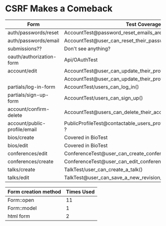 # CSRF Makes a Comeback #

| Form                            | Test Coverage                                                |
|---------------------------------|--------------------------------------------------------------|
| auth/passwords/reset            | AccountTest@password_reset_emails_are_sent_for_valid_users() |
| auth/passwords/email            | AccountTest@user_can_reset_their_password_from_email_link() |
| submissions??                   | Don't see anything? |
| oauth/authorization-form        | Api/OAuthTest |
| account/edit                    | AccountTest@user_can_update_their_profile() |
|                                 | AccountTest@user_can_update_their_profile_picture() |
| partials/log-in-form            | AccountTest/users_can_log_in() |
| partials/sign-up-form           | AccountTest/users_can_sign_up() |
| account/confirm-delete          | AccountTest@users_can_delete_their_accounts() |
| account/public-profile/email    | PublicProfileTest@contactable_users_profile_pages_show_contact() ? |
| bios/create                     | Covered in BioTest |
| bios/edit                       | Covered in BioTest |
| conferences/edit                | ConferenceTest@user_can_create_conference() |
| conferences/create              | ConferenceTest@user_can_edit_conference() |
| talks/create                    | TalkTest/user_can_create_a_talk() |
| talks/edit                      | TalkTest@user_can_save_a_new_revision_of_a_talk() |

| Form creation method | Times Used |
|----------------------|------------|
| Form::open           | 11         |
| Form::model          | 1          |
| html form            | 2          |
